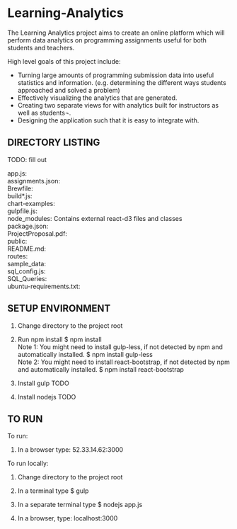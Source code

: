 # Learning-Analytics

The Learning Analytics project aims to create an online platform which will perform data analytics on programming assignments useful for both students and teachers. 

High level goals of this project include:
- Turning large amounts of programming submission data into useful statistics and information. (e.g. determining the different ways students approached and solved a problem)
- Effectively visualizing the analytics that are generated.
- Creating two separate views for with analytics built for instructors as well as students¬.
- Designing the application such that it is easy to integrate with.

## DIRECTORY LISTING

TODO: fill out

app.js:   
assignments.json:   
Brewfile:   
build*.js:   
chart-examples:   
gulpfile.js:   
node_modules: Contains external react-d3 files and classes    
package.json:    
ProjectProposal.pdf:   
public:   
README.md:   
routes:    
sample_data:   
sql_config.js:   
SQL_Queries:   
ubuntu-requirements.txt:   

## SETUP ENVIRONMENT

1. Change directory to the project root

2. Run npm install
$ npm install   
Note 1: You might need to install gulp-less, if not detected by npm and automatically installed.
$ npm install gulp-less   
Note 2: You might need to install react-bootstrap, if not detected by npm and automatically installed.
$ npm install react-bootstrap   

3. Install gulp
TODO

4. Install nodejs
TODO

## TO RUN 

To run:   
1. In a browser type:
52.33.14.62:3000

To run locally:   
1. Change directory to the project root

2. In a terminal type
$ gulp

3. In a separate terminal type
$ nodejs app.js

4. In a browser, type:
localhost:3000

